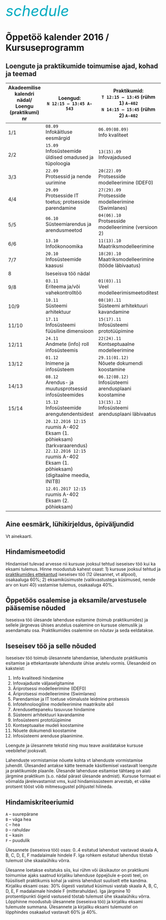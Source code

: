 <div style='display: inline-block;'><i class="material-icons ikoon" style='color: #00acc1; font-size: 48px;'>schedule</i></div>

<h1>Õppetöö kalender 2016 / Kursuseprogramm</h1>

<h2>Loengute ja praktikumide toimumise ajad, kohad ja teemad</h2>

<table class="table table-bordered">
<thead>
<tr><th>Akadeemilise kalendri nädal/<br/>Loengu (praktikumi) nr</th><th>Loengud:<br/> <code>N 12:15 &ndash; 13:45 A-543</code></th><th>Praktikumid:<br/> <code>T 12:15 &ndash; 13:45</code> (rühm 1)  <code>A-402</code><br/> <code>N 14:15 &ndash; 15:45</code> (rühm 2) <code>A-402</code></th></tr>
</thead>
<tbody>
<tr><td>1/1</td><td><code>08.09</code><br/>Infokäitluse eesmärgid</td><td><code>06.09(08.09)</code><br/>Info kvaliteet</td></tr>
<tr><td>2/2</td><td><code>15.09</code><br/>Infosüsteemide üldised omadused ja tüpoloogia</td><td><code>13(15).09</code><br/>Infovajadused</td></tr>
<tr><td>3/3</td><td><code>22.09</code><br/>Protsessid ja nende uurimine</td><td><code>20(22).09</code><br/>Protsesside modelleerimine (IDEF0)</td></tr>
<tr><td>4/4</td><td><code>29.09</code><br/>Protsesside IT toetus; protsesside parendamine</td><td><code>27(29).09</code><br/>Protsesside modelleerimine (Swimlanes)</td></tr>
<tr><td>5/5</td><td><code>06.10</code><br/>Süsteemiarendus ja arendusmeetod</td><td><code>04(06).10</code><br/>Protsesside modelleerimine (versioon 2)</td> </tr>
<tr><td>6/6</td><td><code>13.10</code><br/>Infoökonoomika</td><td><code>11(13).10</code><br/>Maatriksmodelleerimine</td></tr>
<tr><td>7/7</td><td><code>20.10</code><br/>Infosüsteemide kaasusi</td><td><code>18(20).10</code><br/>Maatriksmodelleerimine (tööde läbivaatus)</td></tr>
<tr><td>8</td><td colspan="3">Iseseisva töö nädal</td></tr>
<tr><td>9/8</td><td><code>03.11</code><br/>Eriteema ja/või vahekontrolltöö</td><td><code>01(03).11</code><br/>Veel modelleerimismeetoditest</td></tr>
<tr><td>10/9</td><td><code>10.11</code><br/>Süsteemi arhitektuur</td><td><code>08(10).11</code><br/>Süsteemi arhitektuuri kavandamine</td></tr>
<tr><td>11/10</td><td><code>17.11</code><br/>Infosüsteemi füüsiline dimensioon</td><td><code>15(17).11</code><br/>Infosüsteemi prototüüpimine</td></tr>
<tr><td>12/11</td><td><code>24.11</code><br/>Andmete (info) roll infosüsteemis</td><td><code>22(24).11</code><br/>Kontseptuaalne modelleerimine</td></tr>
<tr><td>13/12</td><td><code>01.12</code><br/>Inimene ja infosüsteem</td><td><code>29.11(01.12)</code><br/>Nõuete dokumendi koostamine</td></tr>
<tr><td>14/13</td><td><code>08.12</code><br/>Arendus- ja muutusprotsessid infosüsteemides</td><td><code>06.12(08.12)</code><br/>Infosüsteemi arendusplaani koostamine</td></tr>
<tr><td>15/14</td><td><code>15.12</code><br/>Infosüsteemide arengutendentsidest</td><td><code>13(15).12</code><br/>Infosüsteemi arendusplaani läbivaatus</td></tr>
<tr><td></td><td><code>20.12.2016 12:15</code> ruumis A-402</i> Eksam (1. põhieksam) (tarkvaraarendus)<br/>
<code>22.12.2016 12:15</code> ruumis A-402 Eksam (1. põhieksam)  (digitaalne meedia, INITB)
</td><td></td></tr>
<tr><td></td><td><code>12.01.2017 12:15</code> ruumis A-402</i> Eksam (2. põhieksam)</td><td></td></tr>
</tbody>
</table>

<h2>Aine eesmärk, lühikirjeldus, õpiväljundid</h2>
Vt ainekaarti.

<h2>Hindamismeetodid</h2>
<p>Hindamisel tulevad arvesse nii kursuse jooksul tehtud iseseisev töö kui ka eksami tulemus. Hinne moodustub kahest osast: 1) kursuse jooksul tehtud ja <u>praktikumides ettekantud</u> iseseisev töö (12 ülesannet, vt allpool), osakaaluga 60%; 2) eksamiküsimuste (valikvastustega küsimused, nende arv on kuni 40) vastamise tulemus, osakaaluga 40%.</p> 

<h2>Õppetöös osalemise ja eksamile/arvestusele pääsemise nõuded</h2>
<p>Iseseisva töö ülesande lahenduse esitamine (toimub praktikumides) ja sellele järgnevas ühises arutelus osalemine on kursuse olemuslik ja asendamatu osa. Praktikumides osalemine on nõutav ja seda eeldatakse.</p>

<h2>Iseseisev töö ja selle nõuded</h2>
<p>Iseseisev töö toimub ülesannete lahendamise, lahenduste praktikumis esitamise ja ettekantavate lahenduste ühise arutelu vormis. Ülesandeid on kaksteist:</p>

<ol>
<li>Info kvaliteedi hindamine</li>
<li>Infovajaduste väljaselgitamine</li>
<li>Äriprotsessi modelleerimine (IDEF0)</li>
<li>Äriprotsessi modelleerimine (Swimlanes)</li>
<li>Parendamise ja IT toetuse võimaluste leidmine protsessis</li>
<li>Infotehnoloogiline modelleerimine maatriksite abil</li>
<li>Arendusettepaneku tasuvuse hindamine</li>
<li>Süsteemi arhitektuuri kavandamine</li>
<li>Infosüsteemi prototüüpimine</li>
<li>Kontseptuaalse mudeli koostamine</li>
<li>Nõuete dokumendi koostamine</li>
<li>Infosüsteemi arenduse plaanimine.</li>
</ol>

<p>Loengute ja ülesannete tekstid ning muu teave avaldatakse kursuse veebilehel jooksvalt.</p>

<p>Lahenduste vormistamise nõuete kohta vt lahenduste vormistamise juhendit.
Ülesanded antakse kätte teemade käsitlemisel vastavalt loengute ja praktikumide plaanile. Ülesande lahenduse esitamise tähtaeg on alati järgmine praktikum (s.o. nädal pärast ülesande andmist). Kursuse formaat ei võimalda järelevastamist vms, kuid hindamissüsteem arvestab, et väike protsent tööst võib mitmesugustel põhjustel hilineda.</p>

<h2>Hindamiskriteeriumid</h2>
<p><code>A</code> – suurepärane<br/>
<code>B</code> – väga hea<br/>
<code>C</code> – hea<br/>
<code>D</code> – rahuldav<br/>
<code>E</code> – kasin<br/>
<code>F</code> – puudulik<br/>
</p>

<p>Ülesannete (iseseisva töö) osas: 0..4 esitatud lahendust vastavad skaala A, B, C, D, E, F madalaimale hindele F. Iga rohkem esitatud lahendus tõstab tulemust ühe skaalaühiku võrra.</p>

<p>Ülesanne loetakse esitatuks siis, kui rühm või üksikautor on praktikumi toimumise ajaks saatnud kirjaliku lahenduse õppejõule e-posti teel, on füüsiliselt praktikumis kohal ja valmis lahendust suuliselt ette kandma. 
Kirjaliku eksami osas: 30% õigesti vastatud küsimusi vastab skaala A, B, C, D, E, F madalaimale hindele F (mitterahuldav). Iga järgmine 10 protsentipunkti õigeid vastuseid tõstab tulemust ühe skaalaühiku võrra. 
Lõpphinne moodustub ülesannete (iseseisva töö) ja kirjaliku eksami tulemuste summana. Ülesannete ja kirjaliku eksami tulemustel on lõpphindes osakaalud vastavalt 60% ja 40%.</p>
